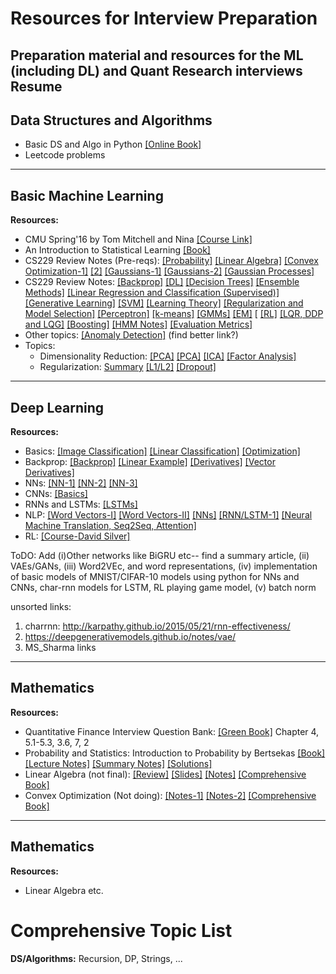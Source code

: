 # Resources for Interview Preparation
Preparation material and resources for the ML (including DL) and Quant Research interviews
Resume 
--- 

## Data Structures and Algorithms
* Basic DS and Algo in Python [[Online Book]](https://runestone.academy/runestone/books/published/pythonds/index.html)
* Leetcode problems

---
## Basic Machine Learning
**Resources:**
* CMU Spring'16 by Tom Mitchell and Nina [[Course Link]](http://www.cs.cmu.edu/~ninamf/courses/601sp15/lectures.shtml)
* An Introduction to Statistical Learning [[Book]](https://faculty.marshall.usc.edu/gareth-james/ISL/ISLR%20Seventh%20Printing.pdf)
* CS229 Review Notes (Pre-reqs): [[Probability]](http://cs229.stanford.edu/section/cs229-prob.pdf) [[Linear Algebra]](http://cs229.stanford.edu/section/cs229-linalg.pdf)  [[Convex Optimization-1]](http://cs229.stanford.edu/section/cs229-cvxopt.pdf) [[2]](http://cs229.stanford.edu/section/cs229-cvxopt2.pdf)  [[Gaussians-1]](http://cs229.stanford.edu/section/cs229-moregaussians.pdf) [[Gaussians-2]](http://cs229.stanford.edu/section/cs229-gaussians.pdf) [[Gaussian Processes]](http://cs229.stanford.edu/section/cs229-gaussian_processes.pdf)
* CS229 Review Notes: [[Backprop]](http://cs229.stanford.edu/notes/cs229-notes-backprop.pdf) [[DL]](http://cs229.stanford.edu/notes/cs229-notes-all/cs229-notes-deep_learning.pdf) [[Decision Trees]](http://cs229.stanford.edu/notes/cs229-notes-dt.pdf) [[Ensemble Methods]](http://cs229.stanford.edu/notes/cs229-notes-ensemble.pdf) [[Linear Regression and Classification (Supervised)]](http://cs229.stanford.edu/notes/cs229-notes1.pdf) [[Generative Learning]](http://cs229.stanford.edu/notes/cs229-notes2.pdf) [[SVM]](http://cs229.stanford.edu/notes/cs229-notes3.pdf) [[Learning Theory]](http://cs229.stanford.edu/notes/cs229-notes4.pdf) [[Regularization and Model Selection]](http://cs229.stanford.edu/notes/cs229-notes5.pdf) [[Perceptron]](http://cs229.stanford.edu/notes/cs229-notes6.pdf) [[k-means]](http://cs229.stanford.edu/notes/cs229-notes7a.pdf) [[GMMs]](http://cs229.stanford.edu/notes/cs229-notes7b.pdf) [[EM]](http://cs229.stanford.edu/notes/cs229-notes8.pdf) [ [[RL]](http://cs229.stanford.edu/notes/cs229-notes12.pdf) [[LQR, DDP and LQG]](http://cs229.stanford.edu/notes/cs229-notes13.pdf) [[Boosting]](http://cs229.stanford.edu/notes/cs229-notes-all/boosting.pdf) [[HMM Notes]](http://cs229.stanford.edu/section/cs229-hmm.pdf) [[Evaluation Metrics]](http://cs229.stanford.edu/section/evaluation_metrics_spring2020.pdf) 
* Other topics: [[Anomaly Detection]](http://courses.washington.edu/css581/lecture_slides/18_anomaly_detection.pdf) (find better link?)
* Topics:
  * Dimensionality Reduction: [[PCA]](https://arxiv.org/pdf/1404.1100.pdf) [[PCA]](http://cs229.stanford.edu/notes/cs229-notes10.pdf) [[ICA]](http://cs229.stanford.edu/notes/cs229-notes11.pdf) [[Factor Analysis]](http://cs229.stanford.edu/notes/cs229-notes9.pdf)
  * Regularization: [Summary](https://cs231n.github.io/neural-networks-2/#reg) [[L1/L2]](https://explained.ai/regularization/index.html) [[Dropout]](https://towardsdatascience.com/simplified-math-behind-dropout-in-deep-learning-6d50f3f47275) 

---
## Deep Learning
**Resources:**
* Basics: [[Image Classification]](https://cs231n.github.io/classification/) [[Linear Classification]](https://cs231n.github.io/linear-classify/) [[Optimization]](https://cs231n.github.io/optimization-1/)
* Backprop: [[Backprop]](https://cs231n.github.io/optimization-2/) [[Linear Example]](http://cs231n.stanford.edu/handouts/linear-backprop.pdf) [[Derivatives]](http://cs231n.stanford.edu/handouts/derivatives.pdf) [[Vector Derivatives]](http://cs231n.stanford.edu/vecDerivs.pdf)
* NNs: [[NN-1]](https://cs231n.github.io/neural-networks-1/) [[NN-2]](https://cs231n.github.io/neural-networks-2/) [[NN-3]](https://cs231n.github.io/neural-networks-2/)
* CNNs: [[Basics]](https://cs231n.github.io/convolutional-networks/) 
* RNNs and LSTMs: [[LSTMs]](https://colah.github.io/posts/2015-08-Understanding-LSTMs/) 
* NLP: [[Word Vectors-I]](http://web.stanford.edu/class/cs224n/readings/cs224n-2019-notes01-wordvecs1.pdf) [[Word Vectors-II]](http://web.stanford.edu/class/cs224n/readings/cs224n-2019-notes02-wordvecs2.pdf) [[NNs]](http://web.stanford.edu/class/cs224n/readings/cs224n-2019-notes03-neuralnets.pdf) [[RNN/LSTM-1]](http://web.stanford.edu/class/cs224n/readings/cs224n-2019-notes05-LM_RNN.pdf) [[Neural Machine Translation, Seq2Seq, Attention]](http://web.stanford.edu/class/cs224n/readings/cs224n-2019-notes06-NMT_seq2seq_attention.pdf)
* RL: [[Course-David Silver]](https://www.davidsilver.uk/teaching/)

ToDO: Add (i)Other networks like BiGRU etc-- find a summary article, (ii) VAEs/GANs, (iii) Word2VEc, and word representations, (iv) implementation of basic models of MNIST/CIFAR-10 models using python for NNs and CNNs, char-rnn models for LSTM, RL playing game model, (v) batch norm

unsorted links: 
1. charrnn: http://karpathy.github.io/2015/05/21/rnn-effectiveness/
2. https://deepgenerativemodels.github.io/notes/vae/
3. MS_Sharma links


---
## Mathematics
**Resources:**
* Quantitative Finance Interview Question Bank: [[Green Book]](https://www.amazon.com/Practical-Guide-Quantitative-Finance-Interviews/dp/1438236662) Chapter 4, 5.1-5.3, 3.6, 7, 2
* Probability and Statistics: Introduction to Probability by Bertsekas [[Book]](http://ece307.cankaya.edu.tr/uploads/files/introduction%20to%20probability%20(bertsekas,%202nd,%202008).pdf) [[Lecture Notes]](https://www.vfu.bg/en/e-Learning/Math--Bertsekas_Tsitsiklis_Introduction_to_probability.pdf) [[Summary Notes]](https://ocw.mit.edu/resources/res-6-012-introduction-to-probability-spring-2018/part-i-the-fundamentals/MITRES_6_012S18_Textbook.pdf) [[Solutions]](https://inst.eecs.berkeley.edu/~ee126/sp12/solutions%20to%20bertsekas-book.pdf)
* Linear Algebra (not final): [[Review]](http://cs229.stanford.edu/section/cs229-linalg.pdf) [[Slides]](https://web.mst.edu/~jcmcfd/3108-Slides-v2.pdf) [[Notes]](http://home.iitk.ac.in/~arlal/MTH102/la.pdf) [[Comprehensive Book]](https://math.mit.edu/~gs/linearalgebra/)
* Convex Optimization (Not doing): [[Notes-1]](http://cs229.stanford.edu/section/cs229-cvxopt.pdf) [[Notes-2]](http://cs229.stanford.edu/section/cs229-cvxopt2.pdf) [[Comprehensive Book]](https://web.stanford.edu/~boyd/cvxbook/bv_cvxbook.pdf)

---
## Mathematics
**Resources:**
* Linear Algebra etc.

# Comprehensive Topic List
**DS/Algorithms:** Recursion, DP, Strings, ...
